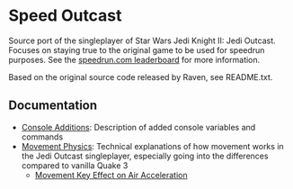 # Speed Outcast

Source port of the singleplayer of Star Wars Jedi Knight II: Jedi Outcast.
Focuses on staying true to the original game to be used for speedrun purposes.
See the [speedrun.com leaderboard](https://www.speedrun.com/jk2) for more information.

Based on the original source code released by Raven, see README.txt.

## Documentation

* [Console Additions](docs/console_additions.md): Description of added console variables and commands
* [Movement Physics](docs/movement_physics/): Technical explanations of how movement works in the Jedi Outcast singleplayer, especially going into the differences compared to vanilla Quake 3
  * [Movement Key Effect on Air Acceleration](docs/movement_physics/movekey_air_accel_effect.md)
